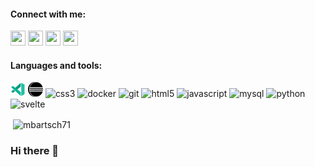 #### Connect with me: 

[<img height="24" width="24" src="https://cdn.jsdelivr.net/npm/simple-icons@v3/icons/linkedin.svg" />](https://www.linkedin.com/in/matthias-bartsch-b6468696/) 
[<img height="24" width="24" src="https://cdn.jsdelivr.net/npm/simple-icons@v3/icons/twitter.svg" />](https://www.twitter.com/MBartsch) 
[<img height="24" width="24" src="https://cdn.jsdelivr.net/npm/simple-icons@v3/icons/codewars.svg" />](https://www.codewars.com/users/MBartsch71) 
[<img height="24" width="24" src="https://cdn.jsdelivr.net/npm/simple-icons@v3/icons/sap.svg" />](https://people.sap.com/mbartsch71ch) 

#### Languages and tools:
<img height="24" width="24" src="icons/vscode-insiders.svg" /> <img height="24" width="24" src="icons/eclipseide.svg" />
<img src="https://devicons.github.io/devicon/devicon.git/icons/css3/css3-original-wordmark.svg" alt="css3" width="32" height="32"/> 
<img src="https://devicons.github.io/devicon/devicon.git/icons/docker/docker-original-wordmark.svg" alt="docker" width="32" height="32"/>
<img src="https://www.vectorlogo.zone/logos/git-scm/git-scm-icon.svg" alt="git" width="32" height="32"/>
<img src="https://devicons.github.io/devicon/devicon.git/icons/html5/html5-original-wordmark.svg" alt="html5" width="32" height="32"/> 
<img src="https://devicons.github.io/devicon/devicon.git/icons/javascript/javascript-original.svg" alt="javascript" width="32" height="32"/> 
<img src="https://devicons.github.io/devicon/devicon.git/icons/mysql/mysql-original-wordmark.svg" alt="mysql" width="32" height="32"/> 
<img src="https://devicons.github.io/devicon/devicon.git/icons/python/python-original.svg" alt="python" width="32" height="32"/> 
<img src="https://upload.wikimedia.org/wikipedia/commons/thumb/1/1b/Svelte_Logo.svg/498px-Svelte_Logo.svg.png" alt="svelte" width="32" height="32"/>


<p>&nbsp;<img align="center" src="https://github-readme-stats.vercel.app/api?username=mbartsch71&show_icons=true" alt="mbartsch71" /></p>



### Hi there 👋

<!--
**MBartsch71/MBartsch71** is a ✨ _special_ ✨ repository because its `README.md` (this file) appears on your GitHub profile.

Here are some ideas to get you started:

- 🔭 I’m currently working on ...
- 🌱 I’m currently learning ...
- 👯 I’m looking to collaborate on ...
- 🤔 I’m looking for help with ...
- 💬 Ask me about ...
- 📫 How to reach me: ...
- 😄 Pronouns: ...
- ⚡ Fun fact: ...
-->
